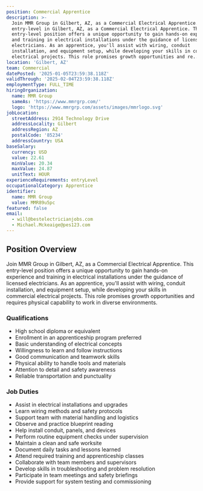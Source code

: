 ```yaml
---
position: Commercial Apprentice
description: >-
  Join MMR Group in Gilbert, AZ, as a Commercial Electrical Apprentice. This
  entry-level in Gilbert, AZ, as a Commercial Electrical Apprentice. This
  entry-level position offers a unique opportunity to gain hands-on experience
  and training in electrical installations under the guidance of licensed
  electricians. As an apprentice, you'll assist with wiring, conduit
  installation, and equipment setup, while developing your skills in commercial
  electrical projects. This role promises growth opportunities and re...
location: 'Gilbert, AZ'
team: Commercial
datePosted: '2025-01-05T23:59:38.118Z'
validThrough: '2025-02-04T23:59:38.118Z'
employmentType: FULL_TIME
hiringOrganization:
  name: MMR Group
  sameAs: 'https://www.mmrgrp.com/'
  logo: 'https://www.mmrgrp.com/assets/images/mmrlogo.svg'
jobLocation:
  streetAddress: 2914 Technology Drive
  addressLocality: Gilbert
  addressRegion: AZ
  postalCode: '85234'
  addressCountry: USA
baseSalary:
  currency: USD
  value: 22.61
  minValue: 20.34
  maxValue: 24.87
  unitText: HOUR
experienceRequirements: entryLevel
occupationalCategory: Apprentice
identifier:
  name: MMR Group
  value: MMR89u5pc
featured: false
email:
  - will@bestelectricianjobs.com
  - Michael.Mckeaige@pes123.com
---
```



## Position Overview
Join MMR Group in Gilbert, AZ, as a Commercial Electrical Apprentice. This entry-level position offers a unique opportunity to gain hands-on experience and training in electrical installations under the guidance of licensed electricians. As an apprentice, you'll assist with wiring, conduit installation, and equipment setup, while developing your skills in commercial electrical projects. This role promises growth opportunities and requires physical capability to work in diverse environments.

### Qualifications
- High school diploma or equivalent
- Enrollment in an apprenticeship program preferred
- Basic understanding of electrical concepts
- Willingness to learn and follow instructions
- Good communication and teamwork skills
- Physical ability to handle tools and materials
- Attention to detail and safety awareness
- Reliable transportation and punctuality

### Job Duties
- Assist in electrical installations and upgrades
- Learn wiring methods and safety protocols
- Support team with material handling and logistics
- Observe and practice blueprint reading
- Help install conduit, panels, and devices
- Perform routine equipment checks under supervision
- Maintain a clean and safe worksite
- Document daily tasks and lessons learned
- Attend required training and apprenticeship classes
- Collaborate with team members and supervisors
- Develop skills in troubleshooting and problem resolution
- Participate in team meetings and safety briefings
- Provide support for system testing and commissioning
